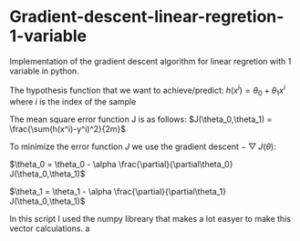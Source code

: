 # Gradient-descent-linear-regretion-1-variable

Implementation of the gradient descent algorithm for linear regretion with 1 variable in python.

The hypothesis function that we want to achieve/predict:
$h(x^i) = \theta_0+\theta_1x^i$
where $i$ is the index of the sample

The mean square error function J is as follows:
$J(\theta_0,\theta_1) = \frac{\sum(h(x^i)-y^i)^2}{2m}$

To minimize the error function $J$ we use the gradient descent $-\bigtriangledown J(\theta)$:

$\theta_0 = \theta_0 - \alpha \frac{\partial}{\partial\theta_0} J(\theta_0,\theta_1)$

$\theta_1 = \theta_1 - \alpha \frac{\partial}{\partial\theta_1} J(\theta_0,\theta_1)$

In this script I used the numpy libreary that makes a lot easyer to make this vector calculations.
a